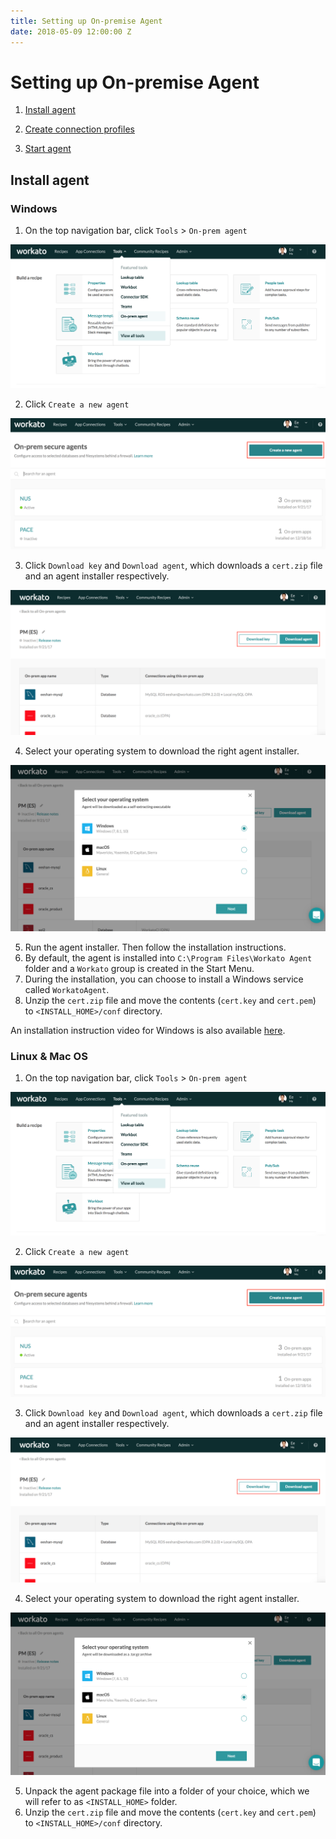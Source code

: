 ```yaml
---
title: Setting up On-premise Agent
date: 2018-05-09 12:00:00 Z
---
```


# Setting up On-premise Agent

1) [Install agent](#install-agent)

2) [Create connection profiles](#create-connection-profiles)

3) [Start agent](#start-agent)

## Install agent
### Windows
1) On the top navigation bar, click `Tools` > `On-prem agent`

![On-prem option](/assets/images/on-prem/navigate-to-opa.png)

2) Click `Create a new agent`

![On-prem option](/assets/images/on-prem/create-opa.png)

3) Click `Download key` and `Download agent`, which downloads a `cert.zip` file and an agent installer respectively.

![On-prem option](/assets/images/on-prem/download-key-and-agent.png)

4) Select your operating system to download the right agent installer.

![On-prem option](/assets/images/on-prem/windows-os.png)

5) Run the agent installer. Then follow the installation instructions.
6) By default, the agent is installed into `C:\Program Files\Workato Agent` folder and a `Workato` group is created in the Start Menu.
7) During the installation, you can choose to install a Windows service called `WorkatoAgent`.
8) Unzip the `cert.zip` file and move the contents (`cert.key` and `cert.pem`) to `<INSTALL_HOME>/conf` directory.

An installation instruction video for Windows is also available [here](https://www.youtube.com/watch?v=Pu3GCk7OY6Q&feature=youtu.be).

### Linux & Mac OS
1) On the top navigation bar, click `Tools` > `On-prem agent`

![On-prem option](/assets/images/on-prem/navigate-to-opa.png)

2) Click `Create a new agent`

![On-prem option](/assets/images/on-prem/create-opa.png)

3) Click `Download key` and `Download agent`, which downloads a `cert.zip` file and an agent installer respectively.

![On-prem option](/assets/images/on-prem/download-key-and-agent.png)

4) Select your operating system to download the right agent installer.

![On-prem option](/assets/images/on-prem/mac-os.png)

5) Unpack the agent package file into a folder of your choice, which we will refer to as `<INSTALL_HOME>` folder.
6) Unzip the `cert.zip` file and move the contents (`cert.key` and `cert.pem`) to `<INSTALL_HOME>/conf` directory.
